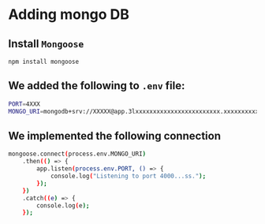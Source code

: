 # Adding mongo DB

## Install `Mongoose`

`npm install mongoose`

## We added the following to `.env` file:

```bash
PORT=4XXX
MONGO_URI=mongodb+srv://XXXXX@app.3lxxxxxxxxxxxxxxxxxxxxxxxx.xxxxxxxxxxxxxxx
```

## We implemented the following connection

```bash
mongoose.connect(process.env.MONGO_URI)
    .then(() => {
        app.listen(process.env.PORT, () => {
            console.log("Listening to port 4000...ss.");
        });
    })
    .catch((e) => {
        console.log(e);
    });

```